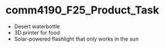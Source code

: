 # comm4190_F25_Product_Task

- Desert waterbottle
- 3D printer for food
- Solar-powered flashlight that only works in the sun
